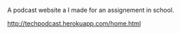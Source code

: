 A podcast website a I made for an assignement in school.

http://techpodcast.herokuapp.com/home.html
